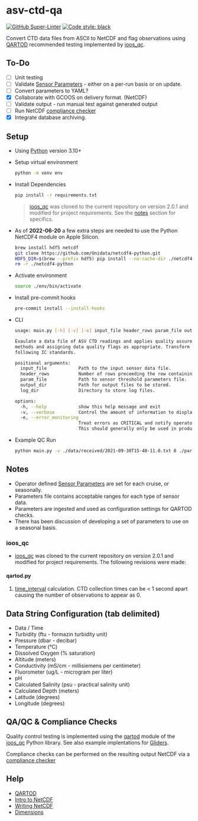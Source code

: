# asv-ctd-qa

[![GitHub Super-Linter](https://github.com/IntegralEnvision/asv-ctd-qa/workflows/lint%20code%20base/badge.svg)](https://github.com/marketplace/actions/super-linter)
[![Code style: black](https://img.shields.io/badge/code%20style-black-000000.svg)](https://github.com/psf/black)

Convert CTD data files from ASCII to NetCDF and flag observations using [QARTOD](https://ioos.noaa.gov/project/qartod/) recommended testing implemented by [ioos_qc](https://github.com/ioos/ioos_qc).

## To-Do

- [ ] Unit testing
- [ ] Validate [Sensor Parameters](./parameters/Sensor_Parameters.xlsx) - either on a per-run basis or on update.
- [ ] Convert parameters to YAML?
- [x] Collaborate with GCOOS on delivery format. (NetCDF)
- [ ] Validate output - run manual test against generated output
- [ ] Run NetCDF [compliance checker](https://github.com/ioos/compliance-checker)
- [x] Integrate database archiving.

## Setup

- Using [Python](https://www.python.org/downloads/release/python-3100/) version 3.10+

- Setup virtual environment

  ```bash
  python -m venv env
  ```

- Install Dependencies

  ```bash
  pip install -r requirements.txt
  ```

  > [ioos_qc](https://github.com/ioos/ioos_qc) was cloned to the current repository on version 2.0.1 and modified for project requirements. See the [notes](#notes) section for specifics.

- As of **2022-06-20** a few extra steps are needed to use the Python NetCDF4 module on Apple Silicon.

  ```bash
  brew install hdf5 netcdf
  git clone https://github.com/Unidata/netcdf4-python.git
  HDF5_DIR=$(brew --prefix hdf5) pip install --no-cache-dir ./netcdf4-python
  rm -r ./netcdf4-python
  ```

- Activate environment

  ```bash
  source ./env/bin/activate
  ```

- Install pre-commit hooks

  ```bash
  pre-commit install --install-hooks
  ```

- CLI

  ```bash
  usage: main.py [-h] [-v] [-e] input_file header_rows param_file output_dir log_dir

  Evaulate a data file of ASV CTD readings and applies quality assurence checks following QARTOD
  methods and assigning data quality flags as appropriate. Transform results into NetCDF format
  following IC standards.

  positional arguments:
    input_file            Path to the input sensor data file.
    header_rows           Number of rows preceeding the row containing column headers.
    param_file            Path to sensor threshold parameters file.
    output_dir            Path for output files to be stored.
    log_dir               Directory to store log files.

  options:
    -h, --help            show this help message and exit
    -v, --verbose         Control the amount of information to display.
    -e, --error_monitoring
                          Treat errors as CRITICAL and notify operators of any issues via email.
                          This should generally only be used in production.
  ```

- Example QC Run
  ```bash
  python main.py -v ./data/received/2021-09-30T15-40-11.0.txt 0 ./parameters/Sensor_Parameters.xlsx ./data/processed logs
  ```

## Notes

- Operator defined [Sensor Parameters](./parameters/Sensor_Parameters.xlsx) are set for each cruise, or seasonally.
- Parameters file contains acceptable ranges for each type of sensor data.
- Parameters are ingested and used as configuration settings for QARTOD checks.
- There has been discussion of developing a set of parameters to use on a seasonal basis.

### ioos_qc

- [ioos_qc](https://github.com/ioos/ioos_qc) was cloned to the current repository on version 2.0.1 and modified for project requirements. The following revisions were made:

#### qartod.py

1. [time_interval](https://github.com/IntegralEnvision/asv-ctd-qa/commit/a249dd4ee84f719696fb31ecd6eabd9edd0f6a33#diff-32c09032f00f303300ace35369debee33af51ceb355defcce878c489bdc3af6aR646) calculation. CTD collection times can be < 1 second apart causing the number of observations to appear as 0.

## Data String Configuration (tab delimited)

- Data / Time
- Turbidity (ftu - formazin turbidity unit)
- Pressure (dbar - decibar)
- Temperature (°C)
- Dissolved Oxygen (% saturation)
- Altitude (meters)
- Conductivity (mS/cm - millisiemens per centimeter)
- Fluorometer (ug/L - microgram per liter)
- pH
- Calculated Salinity (psu - practical salinity unit)
- Calculated Depth (meters)
- Latitude (degrees)
- Longitude (degrees)

## QA/QC & Compliance Checks

Quality control testing is implemented using the [qartod](https://ioos.github.io/ioos_qc/api/ioos_qc.html#module-ioos_qc.qartod) module of the [ioos_qc](https://github.com/ioos/ioos_qc) Python library. See also example implentations for [Gliders](https://github.com/ioos/glider-dac).

Compliance checks can be performed on the resulting output NetCDF via a [compliance checker](https://github.com/ioos/compliance-checker)

## Help

- [QARTOD](https://ioos.noaa.gov/project/qartod/)
- [Intro to NetCDF](https://adyork.github.io/python-oceanography-lesson/17-Intro-NetCDF/index.html)
- [Writing NetCDF](https://www.earthinversion.com/utilities/Writing-NetCDF4-Data-using-Python/)
- [Dimensions](http://www.bic.mni.mcgill.ca/users/sean/Docs/netcdf/guide.txn_12.html)
